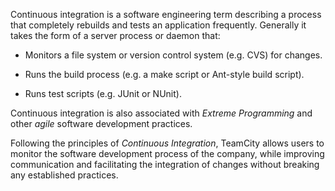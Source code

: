 [//]: # (title: Continuous Integration)
[//]: # (auxiliary-id: Continuous Integration)
Continuous integration is a software engineering term describing a process that completely rebuilds and tests an application frequently. Generally it takes the form of a server process or daemon that:


	
* Monitors a file system or version control system (e.g. CVS) for changes.
	
* Runs the build process (e.g. a make script or Ant\-style build script).
	
* Runs test scripts (e.g. JUnit or NUnit).





Continuous integration is also associated with _Extreme Programming_ and other _agile_ software development practices.



Following the principles of _Continuous Integration_, TeamCity allows users to monitor the software development process of the company, while improving communication and facilitating the integration of changes without breaking any established practices.
